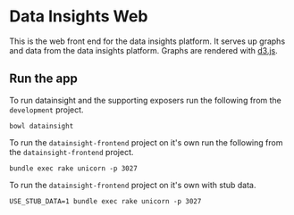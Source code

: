 # Data Insights Web

This is the web front end for the data insights platform. It serves up graphs and data from the data insights platform.
Graphs are rendered with [d3.js](http://d3js.org/).


## Run the app

To run datainsight and the supporting exposers run the following from the `development` project.

```
bowl datainsight
```

To run the `datainsight-frontend` project on it's own run the following from the `datainsight-frontend` project.

```
bundle exec rake unicorn -p 3027
```

To run the `datainsight-frontend` project on it's own with stub data.

```
USE_STUB_DATA=1 bundle exec rake unicorn -p 3027
```

